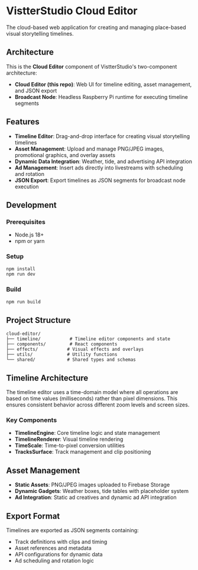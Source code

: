 # VistterStudio Cloud Editor

The cloud-based web application for creating and managing place-based visual storytelling timelines.

## Architecture

This is the **Cloud Editor** component of VistterStudio's two-component architecture:

- **Cloud Editor (this repo)**: Web UI for timeline editing, asset management, and JSON export
- **Broadcast Node**: Headless Raspberry Pi runtime for executing timeline segments

## Features

- **Timeline Editor**: Drag-and-drop interface for creating visual storytelling timelines
- **Asset Management**: Upload and manage PNG/JPEG images, promotional graphics, and overlay assets
- **Dynamic Data Integration**: Weather, tide, and advertising API integration
- **Ad Management**: Insert ads directly into livestreams with scheduling and rotation
- **JSON Export**: Export timelines as JSON segments for broadcast node execution

## Development

### Prerequisites

- Node.js 18+
- npm or yarn

### Setup

```bash
npm install
npm run dev
```

### Build

```bash
npm run build
```

## Project Structure

```
cloud-editor/
├── timeline/           # Timeline editor components and state
├── components/         # React components
├── effects/           # Visual effects and overlays
├── utils/             # Utility functions
└── shared/            # Shared types and schemas
```

## Timeline Architecture

The timeline editor uses a time-domain model where all operations are based on time values (milliseconds) rather than pixel dimensions. This ensures consistent behavior across different zoom levels and screen sizes.

### Key Components

- **TimelineEngine**: Core timeline logic and state management
- **TimelineRenderer**: Visual timeline rendering
- **TimeScale**: Time-to-pixel conversion utilities
- **TracksSurface**: Track management and clip positioning

## Asset Management

- **Static Assets**: PNG/JPEG images uploaded to Firebase Storage
- **Dynamic Gadgets**: Weather boxes, tide tables with placeholder system
- **Ad Integration**: Static ad creatives and dynamic ad API integration

## Export Format

Timelines are exported as JSON segments containing:
- Track definitions with clips and timing
- Asset references and metadata
- API configurations for dynamic data
- Ad scheduling and rotation logic
